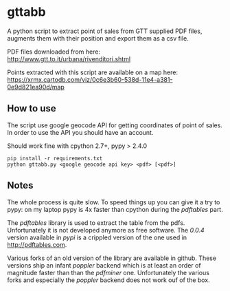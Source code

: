 # gttabb

A python script to extract point of sales from GTT supplied PDF files, augments them
with their position and export them as a csv file.

PDF files downloaded from here:
http://www.gtt.to.it/urbana/rivenditori.shtml

Points extracted with this script are available on a map here:
https://xrmx.cartodb.com/viz/0c6e3b60-538d-11e4-a381-0e9d821ea90d/map

## How to use

The script use google geocode API for getting coordinates of point of sales.
In order to use the API you should have an account.

Should work fine with cpython 2.7+, pypy > 2.4.0

```
pip install -r requirements.txt
python gttabb.py <google geocode api key> <pdf> [<pdf>]
```

## Notes

The whole process is quite slow. To speed things up you can give it a try to pypy:
on my laptop pypy is 4x faster than cpython during the *pdftables* part.

The *pdftables* library is used to extract the table from the pdfs. Unfortunately it
is not developed anymore as free software. The *0.0.4* version available in *pypi*
is a crippled version of the one used in http://pdftables.com.

Various forks of an old version of the library are available in github. These versions
ship an infant *poppler* backend which is at least an order of magnitude faster than
than the *pdfminer* one. Unfortunately the various forks and especially the *poppler*
backend does not work ouf of the box.
